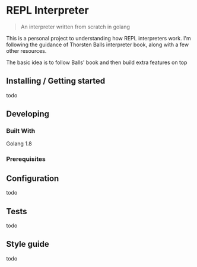 # REPL Interpreter

> An interpreter written from scratch in golang

This is a personal project to understanding how REPL interpreters work. I'm following the guidance of Thorsten Balls interpreter book, along with a few other resources.

The basic idea is to follow Balls' book and then build extra features on top

## Installing / Getting started
todo



## Developing

### Built With
Golang 1.8

### Prerequisites







## Configuration
todo
## Tests
todo

## Style guide
todo
